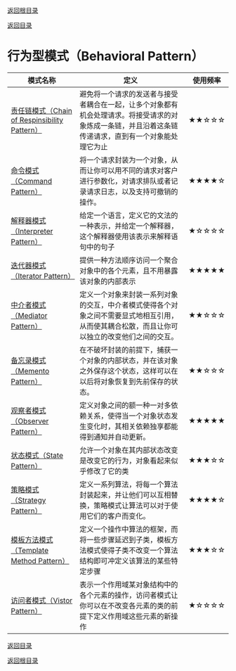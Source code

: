 [返回根目录](/README.md)

[返回目录](../README.md)

# 行为型模式（Behavioral Pattern）

| 模式名称                                                   | 定义                                                         | 使用频率 |
| ---------------------------------------------------------- | ------------------------------------------------------------ | -------- |
| [责任链模式（Chain of Respinsibility Pattern）](./CORP.md) | 避免将一个请求的发送者与接受者耦合在一起，让多个对象都有机会处理请求。将接受请求的对象炼成一条链，并且沿着这条链传递请求，直到有一个对象能处理它为止 | ★★☆☆☆    |
| [命令模式（Command Pattern）](./CP.md)                     | 将一个请求封装为一个对象，从而让你可以用不同的请求对客户进行参数化，对请求排队或者记录请求日志，以及支持可撤销的操作。 | ★★★★☆    |
| [解释器模式（Interpreter Pattern）](./IP.md)               | 给定一个语言，定义它的文法的一种表示，并给定一个解释器，这个解释器使用该表示来解释语句中的句子 | ★☆☆☆☆    |
| [迭代器模式（Iterator Pattern）](./ITP.md)                 | 提供一种方法顺序访问一个聚合对象中的各个元素，且不用暴露该对象的内部表示 | ★★★★★    |
| [中介者模式（Mediator Pattern）](./MP.md)                  | 定义一个对象来封装一系列对象的交互，中介者模式使得各个对象之间不需要显式地相互引用，从而使其耦合松散，而且让你可以独立的改变他们之间的交互。 | ★★☆☆☆    |
| [备忘录模式（Memento Pattern）](./MEP.md)                  | 在不破坏封装的前提下，捕获一个对象的内部状态，并在该对象之外保存这个状态，这样可以在以后将对象恢复到先前保存的状态。 | ★★☆☆☆    |
| [观察者模式（Observer Pattern）](./OP.md)                  | 定义对象之间的额一种一对多依赖关系，使得当一个对象状态发生变化时，其相关依赖独享都能得到通知并自动更新。 | ★★★★★    |
| [状态模式（State Pattern）](./SP.md)                       | 允许一个对象在其内部状态改变是改变它的行为，对象看起来似乎修改了它的类 | ★★★☆☆    |
| [策略模式（Strategy Pattern）](./SP.md)                    | 定义一系列算法，将每一个算法封装起来，并让他们可以互相替换，策略模式让算法可以对于使用它们的客户而变化。 | ★★★★☆    |
| [模板方法模式（Template Method Pattern）](./TMP.md)        | 定义一个操作中算法的框架，而将一些步骤延迟到子类，模板方法模式使得子类不改变一个算法结构即可冲定义该算法的某些特定步骤 | ★★★☆☆    |
| [访问者模式（Vistor Pattern）](./VP.md)                    | 表示一个作用域某对象结构中的各个元素的操作，访问者模式让你可以在不改变各元素的类的前提下定义作用域这些元素的新操作 | ★☆☆☆☆    |





[返回目录](../README.md)

[返回根目录](/README.md)